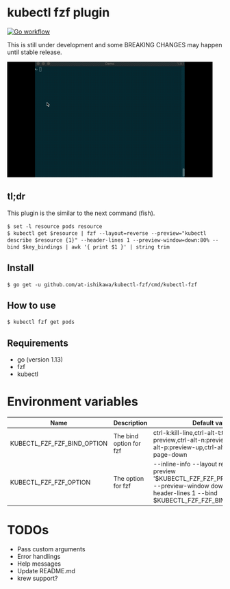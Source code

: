 # kubectl fzf plugin

[![Go workflow](https://github.com/at-ishikawa/kubectl-fzf/workflows/Go/badge.svg)](https://github.com/at-ishikawa/kubectl-fzf)

This is still under development and some BREAKING CHANGES may happen until stable release.


![kubectl-fzf get demo](doc/demo.gif)

## tl;dr
This plugin is the similar to the next command (fish).

```fish
$ set -l resource pods resource
$ kubectl get $resource | fzf --layout=reverse --preview="kubectl describe $resource {1}" --header-lines 1 --preview-window=down:80% --bind $key_bindings | awk '{ print $1 }' | string trim
```

## Install
```shell script
$ go get -u github.com/at-ishikawa/kubectl-fzf/cmd/kubectl-fzf
```

## How to use
```
$ kubectl fzf get pods
```

## Requirements
* go (version 1.13)
* fzf
* kubectl


# Environment variables

| Name  | Description  | Default value  | Variable |  
|---|---|---|---|
| KUBECTL_FZF_FZF_BIND_OPTION  | The bind option for fzf  | ctrl-k:kill-line,ctrl-alt-t:toggle-preview,ctrl-alt-n:preview-down,ctrl-alt-p:preview-up,ctrl-alt-v:preview-page-down  | |
| KUBECTL_FZF_FZF_OPTION  | The option for fzf  | --inline-info --layout reverse --preview '$KUBECTL_FZF_FZF_PREVIEW_OPTION' --preview-window down:70% --header-lines 1 --bind $KUBECTL_FZF_FZF_BIND_OPTION  | $KUBECTL_FZF_FZF_PREVIEW_OPTION is not an environment variable |

# TODOs
* Pass custom arguments
* Error handlings
* Help messages
* Update README.md
* krew support?
